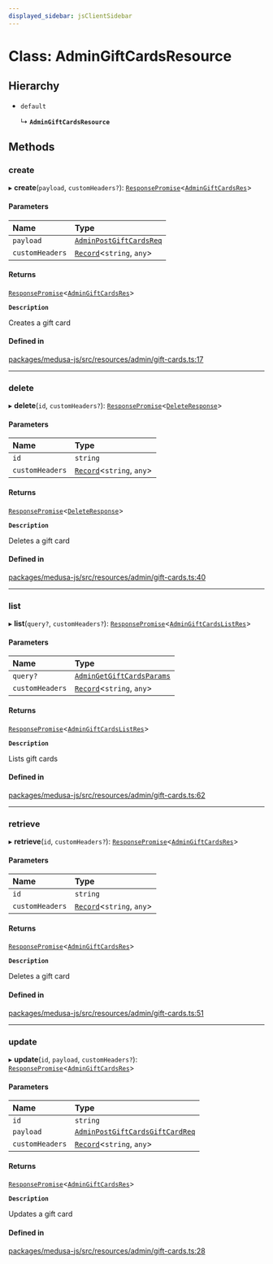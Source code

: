 ```yaml
---
displayed_sidebar: jsClientSidebar
---
```


# Class: AdminGiftCardsResource

## Hierarchy

- `default`

  ↳ **`AdminGiftCardsResource`**

## Methods

### create

▸ **create**(`payload`, `customHeaders?`): [`ResponsePromise`](../modules/internal-12.md#responsepromise)<[`AdminGiftCardsRes`](../modules/internal-8.internal.md#admingiftcardsres)\>

#### Parameters

| Name | Type |
| :------ | :------ |
| `payload` | [`AdminPostGiftCardsReq`](internal-8.internal.AdminPostGiftCardsReq.md) |
| `customHeaders` | [`Record`](../modules/internal.md#record)<`string`, `any`\> |

#### Returns

[`ResponsePromise`](../modules/internal-12.md#responsepromise)<[`AdminGiftCardsRes`](../modules/internal-8.internal.md#admingiftcardsres)\>

**`Description`**

Creates a gift card

#### Defined in

[packages/medusa-js/src/resources/admin/gift-cards.ts:17](https://github.com/medusajs/medusa/blob/f15cd596e4/packages/medusa-js/src/resources/admin/gift-cards.ts#L17)

___

### delete

▸ **delete**(`id`, `customHeaders?`): [`ResponsePromise`](../modules/internal-12.md#responsepromise)<[`DeleteResponse`](../modules/internal-8.internal.md#deleteresponse)\>

#### Parameters

| Name | Type |
| :------ | :------ |
| `id` | `string` |
| `customHeaders` | [`Record`](../modules/internal.md#record)<`string`, `any`\> |

#### Returns

[`ResponsePromise`](../modules/internal-12.md#responsepromise)<[`DeleteResponse`](../modules/internal-8.internal.md#deleteresponse)\>

**`Description`**

Deletes a gift card

#### Defined in

[packages/medusa-js/src/resources/admin/gift-cards.ts:40](https://github.com/medusajs/medusa/blob/f15cd596e4/packages/medusa-js/src/resources/admin/gift-cards.ts#L40)

___

### list

▸ **list**(`query?`, `customHeaders?`): [`ResponsePromise`](../modules/internal-12.md#responsepromise)<[`AdminGiftCardsListRes`](../modules/internal-8.internal.md#admingiftcardslistres)\>

#### Parameters

| Name | Type |
| :------ | :------ |
| `query?` | [`AdminGetGiftCardsParams`](internal-8.internal.AdminGetGiftCardsParams.md) |
| `customHeaders` | [`Record`](../modules/internal.md#record)<`string`, `any`\> |

#### Returns

[`ResponsePromise`](../modules/internal-12.md#responsepromise)<[`AdminGiftCardsListRes`](../modules/internal-8.internal.md#admingiftcardslistres)\>

**`Description`**

Lists gift cards

#### Defined in

[packages/medusa-js/src/resources/admin/gift-cards.ts:62](https://github.com/medusajs/medusa/blob/f15cd596e4/packages/medusa-js/src/resources/admin/gift-cards.ts#L62)

___

### retrieve

▸ **retrieve**(`id`, `customHeaders?`): [`ResponsePromise`](../modules/internal-12.md#responsepromise)<[`AdminGiftCardsRes`](../modules/internal-8.internal.md#admingiftcardsres)\>

#### Parameters

| Name | Type |
| :------ | :------ |
| `id` | `string` |
| `customHeaders` | [`Record`](../modules/internal.md#record)<`string`, `any`\> |

#### Returns

[`ResponsePromise`](../modules/internal-12.md#responsepromise)<[`AdminGiftCardsRes`](../modules/internal-8.internal.md#admingiftcardsres)\>

**`Description`**

Deletes a gift card

#### Defined in

[packages/medusa-js/src/resources/admin/gift-cards.ts:51](https://github.com/medusajs/medusa/blob/f15cd596e4/packages/medusa-js/src/resources/admin/gift-cards.ts#L51)

___

### update

▸ **update**(`id`, `payload`, `customHeaders?`): [`ResponsePromise`](../modules/internal-12.md#responsepromise)<[`AdminGiftCardsRes`](../modules/internal-8.internal.md#admingiftcardsres)\>

#### Parameters

| Name | Type |
| :------ | :------ |
| `id` | `string` |
| `payload` | [`AdminPostGiftCardsGiftCardReq`](internal-8.internal.AdminPostGiftCardsGiftCardReq.md) |
| `customHeaders` | [`Record`](../modules/internal.md#record)<`string`, `any`\> |

#### Returns

[`ResponsePromise`](../modules/internal-12.md#responsepromise)<[`AdminGiftCardsRes`](../modules/internal-8.internal.md#admingiftcardsres)\>

**`Description`**

Updates a gift card

#### Defined in

[packages/medusa-js/src/resources/admin/gift-cards.ts:28](https://github.com/medusajs/medusa/blob/f15cd596e4/packages/medusa-js/src/resources/admin/gift-cards.ts#L28)
